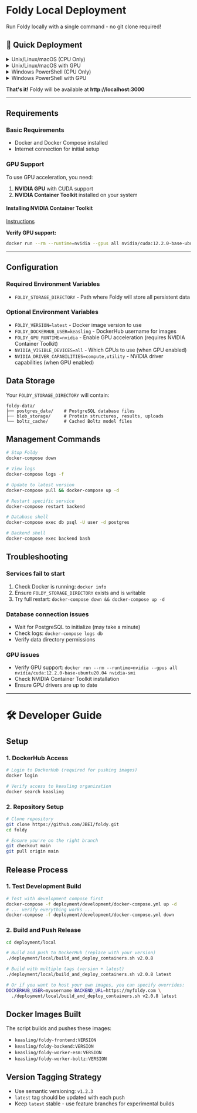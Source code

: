 # Foldy Local Deployment

Run Foldy locally with a single command - no git clone required!

## 🚀 Quick Deployment

<details>
<summary>Unix/Linux/macOS (CPU Only)</summary>

```bash
FOLDY_STORAGE_DIRECTORY=$HOME/foldy-data \
  docker-compose -f <(curl -s https://raw.githubusercontent.com/JBEI/foldy/main/deployment/local/docker-compose.yml) up -d
```
*Requires: [Docker](#requirements)*

</details>

<details>
<summary>Unix/Linux/macOS with GPU</summary>

```bash
FOLDY_STORAGE_DIRECTORY=$HOME/foldy-data \
  FOLDY_GPU_RUNTIME=nvidia \
  NVIDIA_VISIBLE_DEVICES=all \
  NVIDIA_DRIVER_CAPABILITIES=compute,utility \
    docker-compose -f <(curl -s https://raw.githubusercontent.com/JBEI/foldy/main/deployment/local/docker-compose.yml) up -d
```
*Requires: [Docker + GPU Support](#gpu-support)*

</details>

<details>
<summary>Windows PowerShell (CPU Only)</summary>

> We recommend using [WSL](https://learn.microsoft.com/en-us/windows/wsl/install) and running the Linux commands above.

```powershell
$env:FOLDY_STORAGE_DIRECTORY="$env:USERPROFILE\foldy-data"
Invoke-WebRequest -Uri "https://raw.githubusercontent.com/JBEI/foldy/main/deployment/local/docker-compose.yml" -OutFile temp-compose.yml
docker-compose -f temp-compose.yml up -d
```
*Requires: [Docker](#requirements)*

</details>

<details>
<summary>Windows PowerShell with GPU</summary>

> We recommend using [WSL](https://learn.microsoft.com/en-us/windows/wsl/install) and running the Linux commands above.

```powershell
$env:FOLDY_STORAGE_DIRECTORY="$env:USERPROFILE\foldy-data"
$env:FOLDY_GPU_RUNTIME="nvidia"
$env:NVIDIA_VISIBLE_DEVICES="all"
$env:NVIDIA_DRIVER_CAPABILITIES="compute,utility"
Invoke-WebRequest -Uri "https://raw.githubusercontent.com/JBEI/foldy/main/deployment/local/docker-compose.yml" -OutFile temp-compose.yml
docker-compose -f temp-compose.yml up -d
```
*Requires: [Docker + GPU Support](#gpu-support)*

</details>

**That's it!** Foldy will be available at **http://localhost:3000**

---

## Requirements

### Basic Requirements
- Docker and Docker Compose installed
- Internet connection for initial setup

### GPU Support

To use GPU acceleration, you need:
1. **NVIDIA GPU** with CUDA support
2. **NVIDIA Container Toolkit** installed on your system

#### Installing NVIDIA Container Toolkit

[Instructions](https://docs.nvidia.com/datacenter/cloud-native/container-toolkit/latest/install-guide.html)

**Verify GPU support:**
```bash
docker run --rm --runtime=nvidia --gpus all nvidia/cuda:12.2.0-base-ubuntu20.04 nvidia-smi
```

---

## Configuration

### Required Environment Variables
- `FOLDY_STORAGE_DIRECTORY` - Path where Foldy will store all persistent data

### Optional Environment Variables
- `FOLDY_VERSION=latest` - Docker image version to use
- `FOLDY_DOCKERHUB_USER=keasling` - DockerHub username for images
- `FOLDY_GPU_RUNTIME=nvidia` - Enable GPU acceleration (requires NVIDIA Container Toolkit)
- `NVIDIA_VISIBLE_DEVICES=all` - Which GPUs to use (when GPU enabled)
- `NVIDIA_DRIVER_CAPABILITIES=compute,utility` - NVIDIA driver capabilities (when GPU enabled)

## Data Storage

Your `FOLDY_STORAGE_DIRECTORY` will contain:

```
foldy-data/
├── postgres_data/    # PostgreSQL database files
├── blob_storage/     # Protein structures, results, uploads
└── boltz_cache/      # Cached Boltz model files
```

## Management Commands

```bash
# Stop Foldy
docker-compose down

# View logs
docker-compose logs -f

# Update to latest version
docker-compose pull && docker-compose up -d

# Restart specific service
docker-compose restart backend

# Database shell
docker-compose exec db psql -U user -d postgres

# Backend shell
docker-compose exec backend bash
```

## Troubleshooting

### Services fail to start
1. Check Docker is running: `docker info`
2. Ensure `FOLDY_STORAGE_DIRECTORY` exists and is writable
3. Try full restart: `docker-compose down && docker-compose up -d`

### Database connection issues
- Wait for PostgreSQL to initialize (may take a minute)
- Check logs: `docker-compose logs db`
- Verify data directory permissions

### GPU issues
- Verify GPU support: `docker run --rm --runtime=nvidia --gpus all nvidia/cuda:12.2.0-base-ubuntu20.04 nvidia-smi`
- Check NVIDIA Container Toolkit installation
- Ensure GPU drivers are up to date

---

# 🛠 Developer Guide

## Setup

### 1. DockerHub Access
```bash
# Login to DockerHub (required for pushing images)
docker login

# Verify access to keasling organization
docker search keasling
```

### 2. Repository Setup
```bash
# Clone repository
git clone https://github.com/JBEI/foldy.git
cd foldy

# Ensure you're on the right branch
git checkout main
git pull origin main
```

## Release Process

### 1. Test Development Build
```bash
# Test with development compose first
docker-compose -f deployment/development/docker-compose.yml up -d
# ... verify everything works ...
docker-compose -f deployment/development/docker-compose.yml down
```

### 2. Build and Push Release
```bash
cd deployment/local

# Build and push to DockerHub (replace with your version)
./deployment/local/build_and_deploy_containers.sh v2.0.8

# Build with multiple tags (version + latest)
./deployment/local/build_and_deploy_containers.sh v2.0.8 latest

# Or if you want to host your own images, you can specify overrides:
DOCKERHUB_USER=myusername BACKEND_URL=https://myfoldy.com \
  ./deployment/local/build_and_deploy_containers.sh v2.0.8 latest
```

## Docker Images Built

The script builds and pushes these images:

- `keasling/foldy-frontend:VERSION`
- `keasling/foldy-backend:VERSION`
- `keasling/foldy-worker-esm:VERSION`
- `keasling/foldy-worker-boltz:VERSION`


## Version Tagging Strategy

- Use semantic versioning: `v1.2.3`
- `latest` tag should be updated with each push
- Keep `latest` stable - use feature branches for experimental builds
